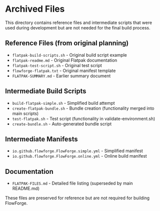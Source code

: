 # Archived Files

This directory contains reference files and intermediate scripts that were used during development but are not needed for the final build process.

## Reference Files (from original planning)
- `flatpak-build-scripts.sh` - Original build script example
- `flatpak-readme.md` - Original Flatpak documentation
- `flatpak-test-script.sh` - Original test script
- `flowforge-flatpak.txt` - Original manifest template
- `FLATPAK-SUMMARY.md` - Earlier summary document

## Intermediate Build Scripts
- `build-flatpak-simple.sh` - Simplified build attempt
- `create-flatpak-bundle.sh` - Bundle creation (functionality merged into main scripts)
- `test-flatpak.sh` - Test script (functionality in validate-environment.sh)
- `create-bundle.sh` - Auto-generated bundle script

## Intermediate Manifests
- `io.github.flowforge.FlowForge.simple.yml` - Simplified manifest
- `io.github.flowforge.FlowForge.online.yml` - Online build manifest

## Documentation
- `FLATPAK-FILES.md` - Detailed file listing (superseded by main README.md)

These files are preserved for reference but are not required for building FlowForge.